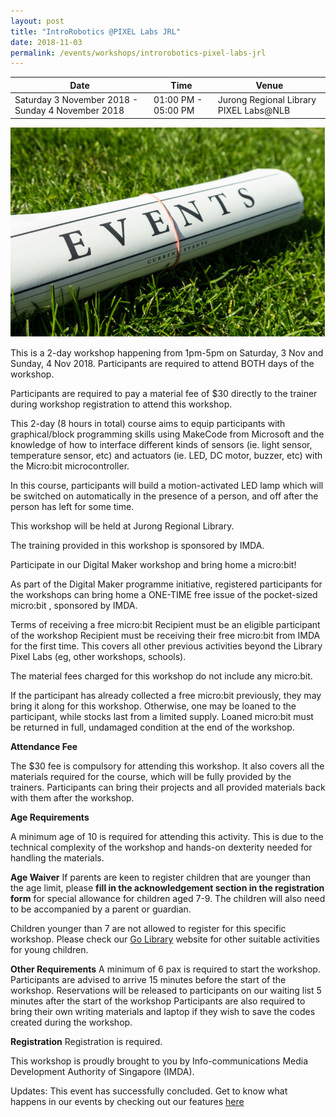 ```yaml
---
layout: post
title: "IntroRobotics @PIXEL Labs JRL"
date: 2018-11-03
permalink: /events/workshops/introrobotics-pixel-labs-jrl
---
```


| Date | Time | Venue |
|--------|---|---|
| Saturday 3 November 2018 - Sunday 4 November 2018 | 01:00 PM - 05:00 PM |  Jurong Regional Library PIXEL Labs@NLB |

![hi](/images/events/generic-event-image.jpg)

This is a 2-day workshop happening from 1pm-5pm on Saturday, 3 Nov and Sunday, 4 Nov 2018. Participants are required to attend BOTH days of the workshop.

Participants are required to pay a material fee of $30 directly to the trainer during workshop registration to attend this workshop.

This 2-day (8 hours in total) course aims to equip participants with graphical/block programming skills using MakeCode from Microsoft and the knowledge of how to interface different kinds of sensors (ie. light sensor, temperature sensor, etc) and actuators (ie. LED, DC motor, buzzer, etc) with the Micro:bit microcontroller.

In this course, participants will build a motion-activated LED lamp which will be switched on automatically in the presence of a person, and  off after the person has left for some time.

This workshop will be held at Jurong Regional Library. 

The training provided in this workshop is sponsored by IMDA.
 
Participate in our Digital Maker workshop and bring home a micro:bit!
 
As part of the Digital Maker programme initiative, registered participants for the workshops can bring home a ONE-TIME free issue of the pocket-sized micro:bit , sponsored by IMDA.
 
Terms of receiving a free micro:bit
Recipient must be an eligible participant of the workshop
Recipient must be receiving their free micro:bit from IMDA for the first time. This covers all other previous activities beyond the Library Pixel Labs (eg, other workshops, schools).
 
The material fees charged for this workshop do not include any micro:bit.

If the participant has already collected a free micro:bit previously, they may bring it along for this workshop. Otherwise, one may be loaned to the participant, while stocks last from a limited supply. Loaned micro:bit must be returned in full, undamaged condition at the end of the workshop.

**Attendance Fee**

The $30 fee is compulsory for attending this workshop. It also covers all the materials required for the course, which will be fully provided by the trainers. Participants can bring their projects and all provided materials back with them after the workshop.
 
**Age Requirements**
 
A minimum age of 10 is required for attending this activity.
This is due to the technical complexity of the workshop and hands-on dexterity needed for handling the materials.
 
**Age Waiver**
If parents are keen to register children that are younger than the age limit, please **fill in the acknowledgement section in the registration form** for special allowance for children aged 7-9. The children will also need to be accompanied by a parent or guardian.

Children younger than 7 are not allowed to register for this specific workshop. Please check our <a href="https://www.nlb.gov.sg/golibrary2/c/30307529/" target="_blank">Go Library</a> website for other suitable activities for young children.
 
**Other Requirements**
A minimum of 6 pax is required to start the workshop.
Participants are advised to arrive 15 minutes before the start of the workshop. Reservations will be released to participants on our waiting list 5 minutes after the start of the workshop
Participants are also required to bring their own writing materials and laptop if they wish to save the codes created during the workshop.
 
**Registration**
Registration is required.

 
This workshop is proudly brought to you by Info-communications Media Development Authority of Singapore (IMDA).

Updates: This event has successfully concluded. Get to know what happens in our events by checking out our features <a href="" target="_blank">here</a>

